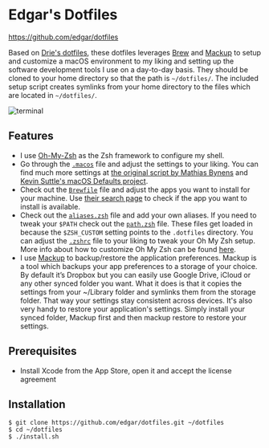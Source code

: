 # Edgar's Dotfiles

https://github.com/edgar/dotfiles

Based on [Drie's dotfiles](https://github.com/driesvints/dotfiles), these dotfiles leverages [Brew](https://github.com/driesvints/dotfiles/blob/master/Brewfile) and [Mackup](https://github.com/lra/mackup) to setup and customize a macOS environment to my liking and setting up the software development tools I use on a day-to-day basis. They should be cloned to your home directory so that the path is `~/dotfiles/`. The included setup script creates symlinks from your home directory to the files which are located in `~/dotfiles/`.

![terminal](https://raw.github.com/edgar/dotfiles/master/edgar-terminal.png)

## Features

* I use [Oh-My-Zsh](https://github.com/robbyrussell/oh-my-zsh) as the Zsh framework to configure my shell. 
* Go through the [`.macos`](./.macos) file and adjust the settings to your liking. You can find much more settings at [the original script by Mathias Bynens](https://github.com/mathiasbynens/dotfiles/blob/master/.macos) and [Kevin Suttle's macOS Defaults project](https://github.com/kevinSuttle/MacOS-Defaults).
* Check out the [`Brewfile`](./Brewfile) file and adjust the apps you want to install for your machine. Use [their search page](https://formulae.brew.sh/) to check if the app you want to install is available.
* Check out the [`aliases.zsh`](./aliases.zsh) file and add your own aliases. If you need to tweak your `$PATH` check out the [`path.zsh`](./path.zsh) file. These files get loaded in because the `$ZSH_CUSTOM` setting points to the `.dotfiles` directory. You can adjust the [`.zshrc`](./.zshrc) file to your liking to tweak your Oh My Zsh setup. More info about how to customize Oh My Zsh can be found [here](https://github.com/robbyrussell/oh-my-zsh/wiki/Customization).
* I use [Mackup](https://github.com/lra/mackup) to backup/restore the application preferences. Mackup is a tool which backups your app preferences to a storage of your choice. By default it’s Dropbox but you can easily use Google Drive, iCloud or any other synced folder you want. What it does is that it copies the settings from your ~/Library folder and symlinks them from the storage folder. That way your settings stay consistent across devices. It's also very handy to restore your application's settings. Simply install your synced folder, Mackup first and then mackup restore to restore your settings.

## Prerequisites

* Install Xcode from the App Store, open it and accept the license agreement

## Installation

```
$ git clone https://github.com/edgar/dotfiles.git ~/dotfiles
$ cd ~/dotfiles
$ ./install.sh
```
